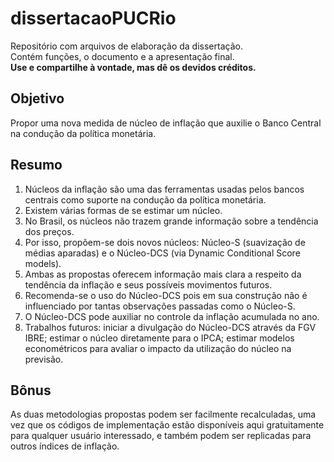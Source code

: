# dissertacaoPUCRio
Repositório com arquivos de elaboração da dissertação. <br>
Contém funções, o documento e a apresentação final. <br>
**Use e compartilhe à vontade, mas dê os devidos créditos.**

## Objetivo
Propor uma nova medida de núcleo de inflação que auxilie o Banco Central na condução da política monetária.

## Resumo
1. Núcleos da inflação são uma das ferramentas usadas pelos bancos centrais como suporte na condução da política monetária.
2. Existem várias formas de se estimar um núcleo.
3. No Brasil, os núcleos não trazem grande informação sobre a tendência dos preços.
4. Por isso, propõem-se dois novos núcleos: Núcleo-S (suavização de médias aparadas) e o Núcleo-DCS (via Dynamic Conditional Score models).
5. Ambas as propostas oferecem informação mais clara a respeito da tendência da inflação e seus possíveis movimentos futuros.
6. Recomenda-se o uso do Núcleo-DCS pois em sua construção não é influenciado por tantas observações passadas como o Núcleo-S.
7. O Núcleo-DCS pode auxiliar no controle da inflação acumulada no ano.
8. Trabalhos futuros: iniciar a divulgação do Núcleo-DCS através da FGV IBRE; estimar o núcleo diretamente para o IPCA; 
estimar modelos econométricos para avaliar o impacto da utilização do núcleo na previsão.
  
## Bônus 
As duas metodologias propostas podem ser facilmente recalculadas, uma vez que os
códigos de implementação estão disponíveis aqui gratuitamente para qualquer
usuário interessado, e também podem ser replicadas para outros índices de
inflação.
